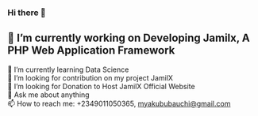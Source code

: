 ### Hi there 👋

<!--
**jamilsoft-bot/jamilsoft-bot** is a ✨ _special_ ✨ repository because its `README.md` (this file) appears on your GitHub profile.

Here are some ideas to get you started:

- 🔭 I’m currently working on Developing Jamilx, A PHP Web Application Framework
- 🌱 I’m currently learning Data Science
- 👯 I’m looking to collaborate on my project JamilX
- 🤔 I’m looking for help with Hosting JamilX Official Website
- 💬 Ask me about anything
- 📫 How to reach me: +2349011050365, myakububauchi@gmail.com
- 😄 Pronouns: ...
- ⚡ Fun fact: ...
-->

## 🔭 I’m currently working on Developing Jamilx, A PHP Web Application Framework
 🌱 I’m currently learning  Data Science<br />
 👯 I’m looking for contribution on my project JamilX<br />
 🤔 I’m looking for Donation to Host JamilX Official Website<br />
 💬 Ask me about anything<br />
 📫 How to reach me: +2349011050365, myakububauchi@gmail.com<br />
